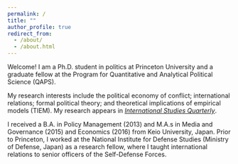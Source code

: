 ```yaml
---
permalink: /
title: ""
author_profile: true
redirect_from: 
  - /about/
  - /about.html
---
```


Welcome! I am a Ph.D. student in politics at Princeton University and a graduate fellow at the Program for Quantitative and Analytical Political Science (QAPS).

My research interests include the political economy of conflict; international relations; formal political theory; and theoretical implications of empirical models (TIEM).
My research appears in [_International Studies Quarterly_](https://doi.org/10.1093/isq/sqae023).

I received a B.A. in Policy Management (2013) and M.A.s in Media and Governance (2015) and Economics (2016) from Keio University, Japan. Prior to Princeton, I worked at the National Institute for Defense Studies (Ministry of Defense, Japan) as a research fellow, where I taught international relations to senior officers of the Self-Defense Forces.
